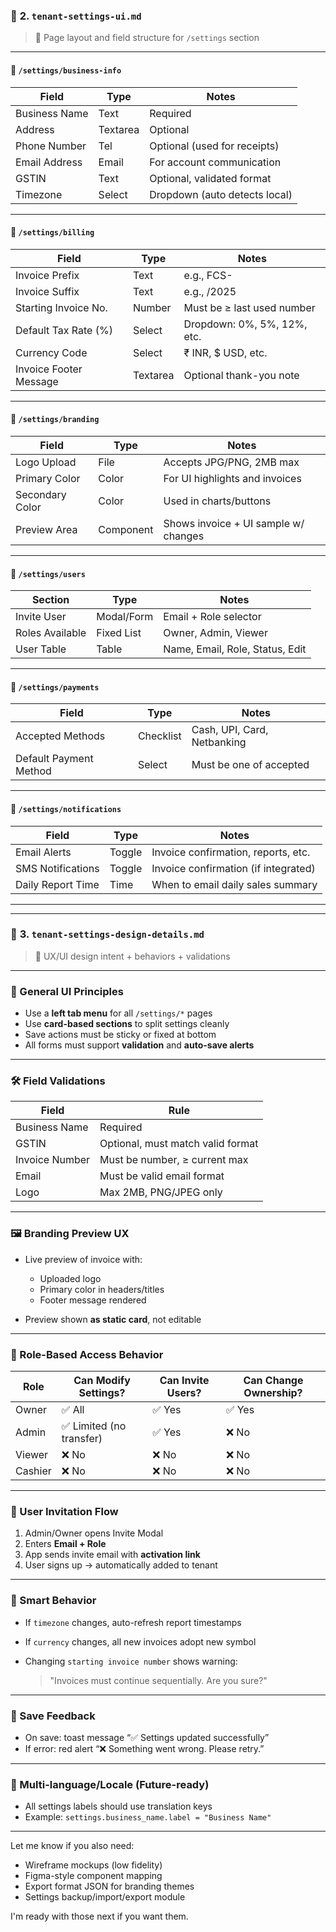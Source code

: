 ### 📁 **2. `tenant-settings-ui.md`**

> 🎨 Page layout and field structure for `/settings` section

---

#### 📄 `/settings/business-info`

| Field         | Type     | Notes                         |
| ------------- | -------- | ----------------------------- |
| Business Name | Text     | Required                      |
| Address       | Textarea | Optional                      |
| Phone Number  | Tel      | Optional (used for receipts)  |
| Email Address | Email    | For account communication     |
| GSTIN         | Text     | Optional, validated format    |
| Timezone      | Select   | Dropdown (auto detects local) |

---

#### 📄 `/settings/billing`

| Field                  | Type     | Notes                       |
| ---------------------- | -------- | --------------------------- |
| Invoice Prefix         | Text     | e.g., FCS-                  |
| Invoice Suffix         | Text     | e.g., /2025                 |
| Starting Invoice No.   | Number   | Must be ≥ last used number  |
| Default Tax Rate (%)   | Select   | Dropdown: 0%, 5%, 12%, etc. |
| Currency Code          | Select   | ₹ INR, $ USD, etc.          |
| Invoice Footer Message | Textarea | Optional thank-you note     |

---

#### 📄 `/settings/branding`

| Field           | Type      | Notes                                |
| --------------- | --------- | ------------------------------------ |
| Logo Upload     | File      | Accepts JPG/PNG, 2MB max             |
| Primary Color   | Color     | For UI highlights and invoices       |
| Secondary Color | Color     | Used in charts/buttons               |
| Preview Area    | Component | Shows invoice + UI sample w/ changes |

---

#### 📄 `/settings/users`

| Section         | Type       | Notes                           |
| --------------- | ---------- | ------------------------------- |
| Invite User     | Modal/Form | Email + Role selector           |
| Roles Available | Fixed List | Owner, Admin, Viewer            |
| User Table      | Table      | Name, Email, Role, Status, Edit |

---

#### 📄 `/settings/payments`

| Field                  | Type      | Notes                       |
| ---------------------- | --------- | --------------------------- |
| Accepted Methods       | Checklist | Cash, UPI, Card, Netbanking |
| Default Payment Method | Select    | Must be one of accepted     |

---

#### 📄 `/settings/notifications`

| Field             | Type   | Notes                                |
| ----------------- | ------ | ------------------------------------ |
| Email Alerts      | Toggle | Invoice confirmation, reports, etc.  |
| SMS Notifications | Toggle | Invoice confirmation (if integrated) |
| Daily Report Time | Time   | When to email daily sales summary    |

---

---

### 📁 **3. `tenant-settings-design-details.md`**

> 🧠 UX/UI design intent + behaviors + validations

---

### 🎯 General UI Principles

- Use a **left tab menu** for all `/settings/*` pages
- Use **card-based sections** to split settings cleanly
- Save actions must be sticky or fixed at bottom
- All forms must support **validation** and **auto-save alerts**

---

### 🛠️ Field Validations

| Field          | Rule                              |
| -------------- | --------------------------------- |
| Business Name  | Required                          |
| GSTIN          | Optional, must match valid format |
| Invoice Number | Must be number, ≥ current max     |
| Email          | Must be valid email format        |
| Logo           | Max 2MB, PNG/JPEG only            |

---

### 🖼️ Branding Preview UX

- Live preview of invoice with:

  - Uploaded logo
  - Primary color in headers/titles
  - Footer message rendered

- Preview shown **as static card**, not editable

---

### 🔐 Role-Based Access Behavior

| Role    | Can Modify Settings?     | Can Invite Users? | Can Change Ownership? |
| ------- | ------------------------ | ----------------- | --------------------- |
| Owner   | ✅ All                   | ✅ Yes            | ✅ Yes                |
| Admin   | ✅ Limited (no transfer) | ✅ Yes            | ❌ No                 |
| Viewer  | ❌ No                    | ❌ No             | ❌ No                 |
| Cashier | ❌ No                    | ❌ No             | ❌ No                 |

---

### 📩 User Invitation Flow

1. Admin/Owner opens Invite Modal
2. Enters **Email + Role**
3. App sends invite email with **activation link**
4. User signs up → automatically added to tenant

---

### 🧠 Smart Behavior

- If `timezone` changes, auto-refresh report timestamps
- If `currency` changes, all new invoices adopt new symbol
- Changing `starting invoice number` shows warning:

  > "Invoices must continue sequentially. Are you sure?"

---

### 🧪 Save Feedback

- On save: toast message “✅ Settings updated successfully”
- If error: red alert “❌ Something went wrong. Please retry.”

---

### 💬 Multi-language/Locale (Future-ready)

- All settings labels should use translation keys
- Example: `settings.business_name.label = "Business Name"`

---

Let me know if you also need:

- Wireframe mockups (low fidelity)
- Figma-style component mapping
- Export format JSON for branding themes
- Settings backup/import/export module

I'm ready with those next if you want them.
